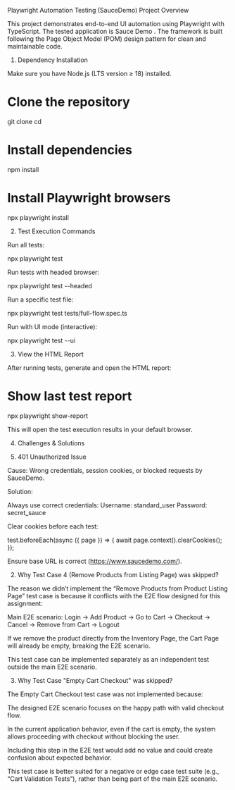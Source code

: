 Playwright Automation Testing (SauceDemo)
Project Overview

This project demonstrates end-to-end UI automation using Playwright
 with TypeScript.
The tested application is Sauce Demo
.
The framework is built following the Page Object Model (POM) design pattern for clean and maintainable code.

1. Dependency Installation

Make sure you have Node.js (LTS version ≥ 18)
 installed.

# Clone the repository
git clone <repo-url>
cd <repo-name>

# Install dependencies
npm install

# Install Playwright browsers
npx playwright install

2. Test Execution Commands

Run all tests:

npx playwright test


Run tests with headed browser:

npx playwright test --headed


Run a specific test file:

npx playwright test tests/full-flow.spec.ts


Run with UI mode (interactive):

npx playwright test --ui

3. View the HTML Report

After running tests, generate and open the HTML report:

# Show last test report
npx playwright show-report


This will open the test execution results in your default browser.

4. Challenges & Solutions

1. 401 Unauthorized Issue

Cause: Wrong credentials, session cookies, or blocked requests by SauceDemo.

Solution:

Always use correct credentials:
Username: standard_user
Password: secret_sauce

Clear cookies before each test:

test.beforeEach(async ({ page }) => {
  await page.context().clearCookies();
});


Ensure base URL is correct (https://www.saucedemo.com/).

2. Why Test Case 4 (Remove Products from Listing Page) was skipped?

The reason we didn’t implement the “Remove Products from Product Listing Page” test case is because it conflicts with the E2E flow designed for this assignment:

Main E2E scenario:
Login → Add Product → Go to Cart → Checkout → Cancel → Remove from Cart → Logout

If we remove the product directly from the Inventory Page, the Cart Page will already be empty, breaking the E2E scenario.

This test case can be implemented separately as an independent test outside the main E2E scenario.

3. Why Test Case "Empty Cart Checkout" was skipped?

The Empty Cart Checkout test case was not implemented because:

The designed E2E scenario focuses on the happy path with valid checkout flow.

In the current application behavior, even if the cart is empty, the system allows proceeding with checkout without blocking the user.

Including this step in the E2E test would add no value and could create confusion about expected behavior.

This test case is better suited for a negative or edge case test suite (e.g., “Cart Validation Tests”), rather than being part of the main E2E scenario.